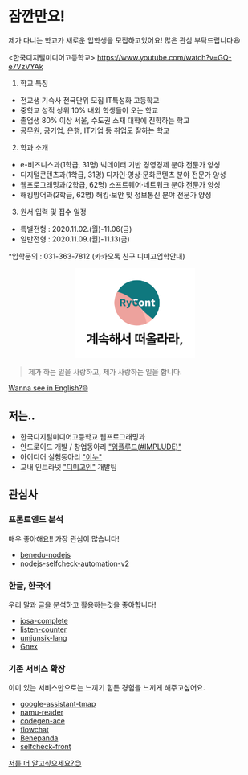 
# 잠깐만요!
제가 다니는 학교가 새로운 입학생을 모집하고있어요! 많은 관심 부탁드립니다😆

<한국디지털미디어고등학교>
https://www.youtube.com/watch?v=GQ-e7VzVYAk
1. 학교 특징
- 전교생 기숙사 전국단위 모집 IT특성화 고등학교
- 중학교 성적 상위 10% 내외 학생들이 오는 학교
- 졸업생 80% 이상 서울, 수도권 소재 대학에 진학하는 학교
- 공무원, 공기업, 은행, IT기업 등 취업도 잘하는 학교
2. 학과 소개
- e-비즈니스과(1학급, 31명) 빅데이터 기반 경영경제 분야 전문가 양성
- 디지털콘텐츠과(1학급, 31명) 디자인·영상·문화콘텐츠 분야 전문가 양성
- 웹프로그래밍과(2학급, 62명) 소프트웨어·네트워크 분야 전문가 양성
- 해킹방어과(2학급, 62명) 해킹·보안 및 정보통신 분야 전문가 양성
3. 원서 입력 및 접수 일정
- 특별전형 : 2020.11.02.(월)-11.06(금)
- 일반전형 : 2020.11.09.(월)-11.13(금)

*입학문의 : 031-363-7812 (카카오톡 친구 디미고입학안내)


<p align="center">
    <img src="./profile.svg" width="240px">
</p>

> 제가 하는 일을 사랑하고, 제가 사랑하는 일을 합니다.

[Wanna see in English?🌐](https://github.com/rycont/rycont/blob/main/eng.md)

## 저는..
- 한국디지털미디어고등학교 웹프로그래밍과
- 안드로이드 개발 / 창업동아리 ["임플루드(#IMPLUDE)"](http://implude.com/)
- 아이디어 실험동아리 ["이누"](http://github.com/inudevs)
- 교내 인트라넷 ["디미고인"](https://github.com/dimigoin) 개발팀

## 관심사
### 프론트엔드 분석
매우 좋아해요!! 가장 관심이 많습니다!
- [benedu-nodejs](https://github.com/rycont/benedu-nodejs)
- [nodejs-selfcheck-automation-v2](https://github.com/rycont/nodejs-selfcheck-automation-v2)


### 한글, 한국어
우리 말과 글을 분석하고 활용하는것을 좋아합니다!
- [josa-complete](https://github.com/rycont/josa-complete)
- [listen-counter](https://github.com/rycont/listen-counter)
- [umjunsik-lang](https://github.com/rycont/umjunsik-lang)
- [Gnex](https://github.com/rycont/Gnex)

### 기존 서비스 확장
이미 있는 서비스만으로는 느끼기 힘든 경험을 느끼게 해주고싶어요.
- [google-assistant-tmap](https://github.com/rycont/google-assistant-tmap)
- [namu-reader](https://github.com/rycont/namu-reader)
- [codegen-ace](https://github.com/DIMI19WP/codegen-ace)
- [flowchat](https://github.com/flowchat-dev)
- [Benepanda](https://github.com/DIMI19WP/benepanda)
- [selfcheck-front](https://github.com/rycont/selfcheck-front)
    

[저를 더 알고싶으세요?😊](https://rycont.github.io/)

